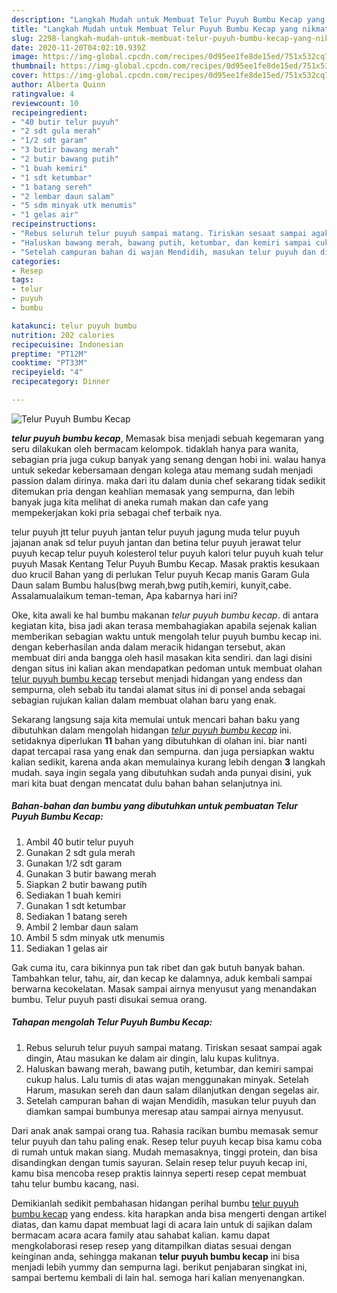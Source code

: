 ```yaml
---
description: "Langkah Mudah untuk Membuat Telur Puyuh Bumbu Kecap yang nikmat"
title: "Langkah Mudah untuk Membuat Telur Puyuh Bumbu Kecap yang nikmat"
slug: 2298-langkah-mudah-untuk-membuat-telur-puyuh-bumbu-kecap-yang-nikmat
date: 2020-11-20T04:02:10.939Z
image: https://img-global.cpcdn.com/recipes/0d95ee1fe8de15ed/751x532cq70/telur-puyuh-bumbu-kecap-foto-resep-utama.jpg
thumbnail: https://img-global.cpcdn.com/recipes/0d95ee1fe8de15ed/751x532cq70/telur-puyuh-bumbu-kecap-foto-resep-utama.jpg
cover: https://img-global.cpcdn.com/recipes/0d95ee1fe8de15ed/751x532cq70/telur-puyuh-bumbu-kecap-foto-resep-utama.jpg
author: Alberta Quinn
ratingvalue: 4
reviewcount: 10
recipeingredient:
- "40 butir telur puyuh"
- "2 sdt gula merah"
- "1/2 sdt garam"
- "3 butir bawang merah"
- "2 butir bawang putih"
- "1 buah kemiri"
- "1 sdt ketumbar"
- "1 batang sereh"
- "2 lembar daun salam"
- "5 sdm minyak utk menumis"
- "1 gelas air"
recipeinstructions:
- "Rebus seluruh telur puyuh sampai matang. Tiriskan sesaat sampai agak dingin, Atau masukan ke dalam air dingin, lalu kupas kulitnya."
- "Haluskan bawang merah, bawang putih, ketumbar, dan kemiri sampai cukup halus. Lalu tumis di atas wajan menggunakan minyak. Setelah Harum, masukan sereh dan daun salam dilanjutkan dengan segelas air."
- "Setelah campuran bahan di wajan Mendidih, masukan telur puyuh dan diamkan sampai bumbunya meresap atau sampai airnya menyusut."
categories:
- Resep
tags:
- telur
- puyuh
- bumbu

katakunci: telur puyuh bumbu 
nutrition: 202 calories
recipecuisine: Indonesian
preptime: "PT12M"
cooktime: "PT33M"
recipeyield: "4"
recipecategory: Dinner

---
```



![Telur Puyuh Bumbu Kecap](https://img-global.cpcdn.com/recipes/0d95ee1fe8de15ed/751x532cq70/telur-puyuh-bumbu-kecap-foto-resep-utama.jpg)

<b><i>telur puyuh bumbu kecap</i></b>, Memasak bisa menjadi sebuah kegemaran yang seru dilakukan oleh bermacam kelompok. tidaklah hanya para wanita, sebagian pria juga cukup banyak yang senang dengan hobi ini. walau hanya untuk sekedar kebersamaan dengan kolega atau memang sudah menjadi passion dalam dirinya. maka dari itu dalam dunia chef sekarang tidak sedikit ditemukan pria dengan keahlian memasak yang sempurna, dan lebih banyak juga kita melihat di aneka rumah makan dan cafe yang mempekerjakan koki pria sebagai chef terbaik nya.

telur puyuh jtt telur puyuh jantan telur puyuh jagung muda telur puyuh jajanan anak sd telur puyuh jantan dan betina telur puyuh jerawat telur puyuh kecap telur puyuh kolesterol telur puyuh kalori telur puyuh kuah telur puyuh Masak Kentang Telur Puyuh Bumbu Kecap. Masak praktis kesukaan duo krucil Bahan yang di perlukan Telur puyuh Kecap manis Garam Gula Daun salam Bumbu halus(bwg merah,bwg putih,kemiri, kunyit,cabe. Assalamualaikum teman-teman, Apa kabarnya hari ini?

Oke, kita awali ke hal bumbu makanan <i>telur puyuh bumbu kecap</i>. di antara kegiatan kita, bisa jadi akan terasa membahagiakan apabila sejenak kalian memberikan sebagian waktu untuk mengolah telur puyuh bumbu kecap ini. dengan keberhasilan anda dalam meracik hidangan tersebut, akan membuat diri anda bangga oleh hasil masakan kita sendiri. dan lagi disini dengan situs ini kalian akan mendapatkan pedoman untuk membuat olahan <u>telur puyuh bumbu kecap</u> tersebut menjadi hidangan yang endess dan sempurna, oleh sebab itu tandai alamat situs ini di ponsel anda sebagai sebagian rujukan kalian dalam membuat olahan baru yang enak.


Sekarang langsung saja kita memulai untuk mencari bahan baku yang dibutuhkan dalam mengolah hidangan <u><i>telur puyuh bumbu kecap</i></u> ini. setidaknya diperlukan <b>11</b> bahan yang dibutuhkan di olahan ini. biar nanti dapat tercapai rasa yang enak dan sempurna. dan juga persiapkan waktu kalian sedikit, karena anda akan memulainya kurang lebih dengan <b>3</b> langkah mudah. saya ingin segala yang dibutuhkan sudah anda punyai disini, yuk mari kita buat dengan mencatat dulu bahan bahan selanjutnya ini.

<!--inarticleads1-->

##### Bahan-bahan dan bumbu yang dibutuhkan untuk pembuatan Telur Puyuh Bumbu Kecap:

1. Ambil 40 butir telur puyuh
1. Gunakan 2 sdt gula merah
1. Gunakan 1/2 sdt garam
1. Gunakan 3 butir bawang merah
1. Siapkan 2 butir bawang putih
1. Sediakan 1 buah kemiri
1. Gunakan 1 sdt ketumbar
1. Sediakan 1 batang sereh
1. Ambil 2 lembar daun salam
1. Ambil 5 sdm minyak utk menumis
1. Sediakan 1 gelas air


Gak cuma itu, cara bikinnya pun tak ribet dan gak butuh banyak bahan. Tambahkan telur, tahu, air, dan kecap ke dalamnya, aduk kembali sampai berwarna kecokelatan. Masak sampai airnya menyusut yang menandakan bumbu. Telur puyuh pasti disukai semua orang. 

<!--inarticleads2-->

##### Tahapan mengolah Telur Puyuh Bumbu Kecap:

1. Rebus seluruh telur puyuh sampai matang. Tiriskan sesaat sampai agak dingin, Atau masukan ke dalam air dingin, lalu kupas kulitnya.
1. Haluskan bawang merah, bawang putih, ketumbar, dan kemiri sampai cukup halus. Lalu tumis di atas wajan menggunakan minyak. Setelah Harum, masukan sereh dan daun salam dilanjutkan dengan segelas air.
1. Setelah campuran bahan di wajan Mendidih, masukan telur puyuh dan diamkan sampai bumbunya meresap atau sampai airnya menyusut.


Dari anak anak sampai orang tua. Rahasia racikan bumbu memasak semur telur puyuh dan tahu paling enak. Resep telur puyuh kecap bisa kamu coba di rumah untuk makan siang. Mudah memasaknya, tinggi protein, dan bisa disandingkan dengan tumis sayuran. Selain resep telur puyuh kecap ini, kamu bisa mencoba resep praktis lainnya seperti resep cepat membuat tahu telur bumbu kacang, nasi. 

Demikianlah sedikit pembahasan hidangan perihal bumbu <u>telur puyuh bumbu kecap</u> yang endess. kita harapkan anda bisa mengerti dengan artikel diatas, dan kamu dapat membuat lagi di acara lain untuk di sajikan dalam bermacam acara acara family atau sahabat kalian. kamu dapat mengkolaborasi resep resep yang ditampilkan diatas sesuai dengan keinginan anda, sehingga makanan <b>telur puyuh bumbu kecap</b> ini bisa menjadi lebih yummy dan sempurna lagi. berikut penjabaran singkat ini, sampai bertemu kembali di lain hal. semoga hari kalian menyenangkan.
